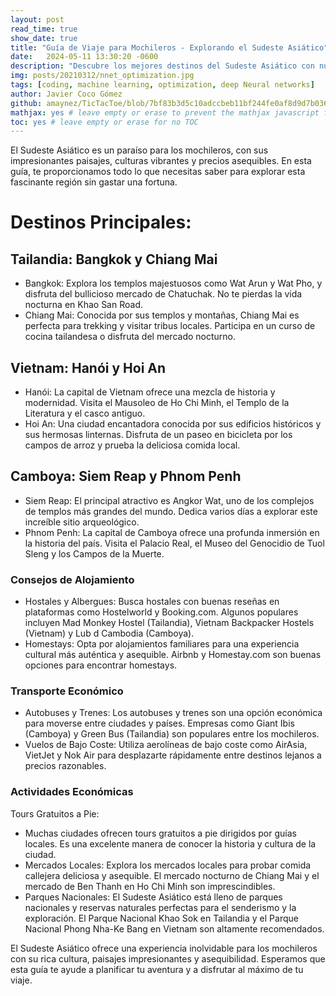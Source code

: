 ```yaml
---
layout: post
read_time: true
show_date: true
title: "Guía de Viaje para Mochileros - Explorando el Sudeste Asiático"
date:   2024-05-11 13:30:20 -0600
description: "Descubre los mejores destinos del Sudeste Asiático con nuestra guía de viaje para mochileros. Encuentra consejos sobre alojamiento barato, transporte y actividades económicas."
img: posts/20210312/nnet_optimization.jpg
tags: [coding, machine learning, optimization, deep Neural networks]
author: Javier Coco Gómez
github: amaynez/TicTacToe/blob/7bf83b3d5c10adccbeb11bf244fe0af8d9d7b036/entities/Neural_Network.py#L199
mathjax: yes # leave empty or erase to prevent the mathjax javascript from loading
toc: yes # leave empty or erase for no TOC
---
```


El Sudeste Asiático es un paraíso para los mochileros, con sus impresionantes paisajes, culturas vibrantes y precios asequibles. En esta guía, te proporcionamos todo lo que necesitas saber para explorar esta fascinante región sin gastar una fortuna.

# Destinos Principales:

## Tailandia: Bangkok y Chiang Mai

- Bangkok: Explora los templos majestuosos como Wat Arun y Wat Pho, y disfruta del bullicioso mercado de Chatuchak. No te pierdas la vida nocturna en Khao San Road.
- Chiang Mai: Conocida por sus templos y montañas, Chiang Mai es perfecta para trekking y visitar tribus locales. Participa en un curso de cocina tailandesa o disfruta del mercado nocturno.

## Vietnam: Hanói y Hoi An

- Hanói: La capital de Vietnam ofrece una mezcla de historia y modernidad. Visita el Mausoleo de Ho Chi Minh, el Templo de la Literatura y el casco antiguo.
- Hoi An: Una ciudad encantadora conocida por sus edificios históricos y sus hermosas linternas. Disfruta de un paseo en bicicleta por los campos de arroz y prueba la deliciosa comida local.

## Camboya: Siem Reap y Phnom Penh

- Siem Reap: El principal atractivo es Angkor Wat, uno de los complejos de templos más grandes del mundo. Dedica varios días a explorar este increíble sitio arqueológico.
- Phnom Penh: La capital de Camboya ofrece una profunda inmersión en la historia del país. Visita el Palacio Real, el Museo del Genocidio de Tuol Sleng y los Campos de la Muerte.

### Consejos de Alojamiento
- Hostales y Albergues: Busca hostales con buenas reseñas en plataformas como Hostelworld y Booking.com. Algunos populares incluyen Mad Monkey Hostel (Tailandia), Vietnam Backpacker Hostels (Vietnam) y Lub d Cambodia (Camboya).
- Homestays: Opta por alojamientos familiares para una experiencia cultural más auténtica y asequible. Airbnb y Homestay.com son buenas opciones para encontrar homestays.

### Transporte Económico
- Autobuses y Trenes: Los autobuses y trenes son una opción económica para moverse entre ciudades y países. Empresas como Giant Ibis (Camboya) y Green Bus (Tailandia) son populares entre los mochileros.
- Vuelos de Bajo Coste: Utiliza aerolíneas de bajo coste como AirAsia, VietJet y Nok Air para desplazarte rápidamente entre destinos lejanos a precios razonables.

### Actividades Económicas
Tours Gratuitos a Pie: 
- Muchas ciudades ofrecen tours gratuitos a pie dirigidos por guías locales. Es una excelente manera de conocer la historia y cultura de la ciudad.
- Mercados Locales: Explora los mercados locales para probar comida callejera deliciosa y asequible. El mercado nocturno de Chiang Mai y el mercado de Ben Thanh en Ho Chi Minh son imprescindibles.
- Parques Nacionales: El Sudeste Asiático está lleno de parques nacionales y reservas naturales perfectas para el senderismo y la exploración. El Parque Nacional Khao Sok en Tailandia y el Parque Nacional Phong Nha-Ke Bang en Vietnam son altamente recomendados.

El Sudeste Asiático ofrece una experiencia inolvidable para los mochileros con su rica cultura, paisajes impresionantes y asequibilidad. Esperamos que esta guía te ayude a planificar tu aventura y a disfrutar al máximo de tu viaje.

